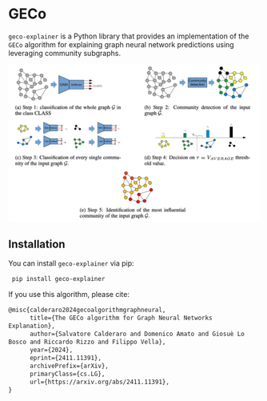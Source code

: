 # GECo

`geco-explainer` is a Python library that provides an implementation of the `GECo` algorithm for explaining graph neural network predictions using leveraging community subgraphs.

![geci](images/geco.png)

## Installation

You can install `geco-explainer` via pip:

```bash
 pip install geco-explainer
```

If you use this algorithm, please cite:
```
@misc{calderaro2024gecoalgorithmgraphneural,
      title={The GECo algorithm for Graph Neural Networks Explanation}, 
      author={Salvatore Calderaro and Domenico Amato and Giosuè Lo Bosco and Riccardo Rizzo and Filippo Vella},
      year={2024},
      eprint={2411.11391},
      archivePrefix={arXiv},
      primaryClass={cs.LG},
      url={https://arxiv.org/abs/2411.11391}, 
}

```

